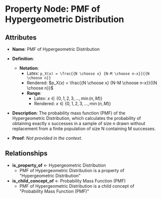 # Property Node: PMF of Hypergeometric Distribution

## Attributes

- **Name**: PMF of Hypergeometric Distribution

- **Definition**: 
  - **Notation**: 
    - Latex: `p_X(x) = \frac{{N \choose x} {N-M \choose n-x}}{{N \choose n}}`
    - Rendered: $p_X(x) = \frac{{N \choose x} {N-M \choose n-x}}{{N \choose n}}$ 
    - **Range**: 
      - Latex: $x \in \{0,1, 2, 3, \dots, \min(n, M)\}$
      - Rendered: $x \in \{0,1, 2, 3, \dots, \min(n, M)\}$

- **Description**: 
  The probability mass function (PMF) of the Hypergeometric Distribution, which calculates the probability of obtaining exactly x successes in a sample of size n drawn without replacement from a finite population of size N containing M successes.

- **Proof**: *Not provided in the context.*

## Relationships

- **is_property_of** ← Hypergeometric Distribution
  - PMF of Hypergeometric Distribution is a property of "Hypergeometric Distribution"
- **is_child_concept_of** ← Probability Mass Function (PMF)
  - PMF of Hypergeometric Distribution is a child concept of "Probability Mass Function (PMF)"